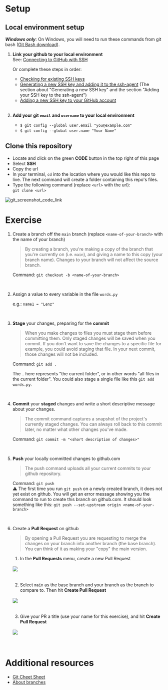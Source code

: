 # Setup

## Local environment setup 
***Windows only***: 
On Windows, you will need to run these commands from git bash ([Git Bash download](https://git-scm.com/downloads)).


1. **Link your github to your local environment**  
  See: [Connecting to GitHub with SSH](https://docs.github.com/en/authentication/connecting-to-github-with-ssh)

    Or complete these steps in order:  
    - [Checking for existing SSH keys](https://docs.github.com/en/authentication/connecting-to-github-with-ssh/checking-for-existing-ssh-keys)  
    - [Generating a new SSH key and adding it to the ssh-agent](https://docs.github.com/en/authentication/connecting-to-github-with-ssh/generating-a-new-ssh-key-and-adding-it-to-the-ssh-agent)   (The section about "Generating a new SSH key" and the section "Adding your SSH key to the ssh-agent")
    - [Adding a new SSH key to your GitHub account](https://docs.github.com/en/authentication/connecting-to-github-with-ssh/adding-a-new-ssh-key-to-your-github-account)  
    <br>  


2. **Add your git `email` and `username` to your local environment**  
    - `$ git config --global user.email "you@example.com"`  
    - `$ git config --global user.name "Your Name"`  


## Clone this repository 

  - Locate and click on the green **CODE** button in the top right of this page 
  - Select **SSH**
  - Copy the url 
  - In your terminal, `cd` into the location where you would like this repo to live. The next command will create a folder containing this repo's files. 
  - Type the following command (replace `<url>` with the url):   
  ```git clone <url>```

![git_screenshot_code_link](https://user-images.githubusercontent.com/34327253/149275115-b26a213a-2efe-4165-a8f1-1392b60d9f5f.png)

# Exercise 

1. Create a branch off the `main` branch  (replace `<name-of-your-branch>` with the name of your branch)  
    
    >By creating a branch, you're making a copy of the branch that you're currently on (i.e. `main`), and giving a name to this copy (your branch name). Changes to your branch will not affect the source branch. 

    Command: ```git checkout -b <name-of-your-branch>```
  
  <br>  
  
2. Assign a value to every variable in the file `words.py`

   e.g.: `name1 = "Lenz"`  
<br>

3. **Stage** your changes, preparing for the **commit**  

    >When you make changes to files you must stage them before committing them. Only staged changes will be saved when you commit. If you don't want to save the changes to a specific file for example, you could avoid staging that file. In your next commit, those changes will not be included.   

   Command:  ```git add .```  
   
   The `.` here represents "the current folder", or in other words "all files in the current folder". You could also stage a single file 
   like this `git add words.py`. 
   
    <br>
    
 4. **Commit** your **staged** changes and write a short descriptive message about your changes.  
     
     >The commit command captures a snapshot of the project's currently staged changes. You can always roll back to this commit later, no matter what other changes you've made.   

    Command:  ```git commit -m "<short description of changes>"```
     
     <br>
     
 5. **Push** your locally committed changes to github.com  
     
     >The push command uploads all your current commits to your github repository.  
     
    Command:  ```git push```  
     ⚠️ The first time you run `git push` on a newly created branch, it does not yet exist on github. You will get an error message showing you the command to run to create this branch on github.com. It should look something like this: ```git push --set-upstream origin <name-of-your-branch>```  
     
  <br>
   
 6. Create a **Pull Request** on github
    
    >By opening a Pull Request you are requesting to merge the changes on your branch into another branch (the base branch). You can think of it as making your "copy" the main version.   
    
    1. In the **Pull Requests** menu, create a new Pull Request   
    <br>
      <!--     ![github_pr_step1](https://user-images.githubusercontent.com/34327253/149280375-693039fe-528b-4a0f-bed7-3892f415f4d2.png)      -->
      <img src="https://user-images.githubusercontent.com/34327253/149280375-693039fe-528b-4a0f-bed7-3892f415f4d2.png">
    <br>
    <br>
    <br>
    
    2. Select `main` as the base branch and your branch as the branch to compare to. Then hit **Create Pull Request**  
    <br>
      <!--     ![github_pr_step2](https://user-images.githubusercontent.com/34327253/149280373-c7da7a21-dfb4-42a0-b578-933d71c28e2b.png) -->
      <img src="https://user-images.githubusercontent.com/34327253/149280373-c7da7a21-dfb4-42a0-b578-933d71c28e2b.png">
    <br>
    <br>
    <br>
    

  
    3. Give your PR a title (use your name for this exercise), and hit **Create Pull Request**  
    <br>
      <img src="https://user-images.githubusercontent.com/34327253/149282656-d95bc2ec-832a-4a2a-b68e-442f72f39a7e.png">
      <!--    ![github_pr_step3](https://user-images.githubusercontent.com/34327253/149282656-d95bc2ec-832a-4a2a-b68e-442f72f39a7e.png) -->
    <br>
    <br>
    <br>    
    


<!-- 
     <img height=200 width=800 src="https://user-images.githubusercontent.com/34327253/149280375-693039fe-528b-4a0f-bed7-3892f415f4d2.png">
     <img height=200 width=800 src="https://user-images.githubusercontent.com/34327253/149280373-c7da7a21-dfb4-42a0-b578-933d71c28e2b.png">
     <img height=200 width=800 src="https://user-images.githubusercontent.com/34327253/149280369-923b3526-c583-47df-83b6-bc1588c2ca79.png"> -->
 
 





# Additional resources
- [Git Cheet Sheet](https://education.github.com/git-cheat-sheet-education.pdf)
- [About branches](https://docs.github.com/en/pull-requests/collaborating-with-pull-requests/proposing-changes-to-your-work-with-pull-requests/about-branches)


